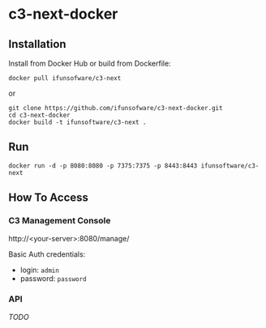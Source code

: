 c3-next-docker
==============

## Installation

Install from Docker Hub or build from Dockerfile:

```
docker pull ifunsofware/c3-next
```
or
```
git clone https://github.com/ifunsofware/c3-next-docker.git
cd c3-next-docker
docker build -t ifunsoftware/c3-next .
```


## Run

```
docker run -d -p 8080:8080 -p 7375:7375 -p 8443:8443 ifunsoftware/c3-next
```

## How To Access

### C3 Management Console

http://\<your-server\>:8080/manage/

Basic Auth credentials:

* login: `admin`
* password: `password`

### API

*TODO*


